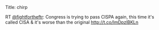 Title: chirp

RT <a href="http://twitter.com/fightfortheftr">@fightfortheftr</a>: Congress is trying to pass CISPA again, this time it's called CISA &amp; it's worse than the original <a href="http://t.co/lmDpzlBKLn">http://t.co/lmDpzlBKLn</a>
